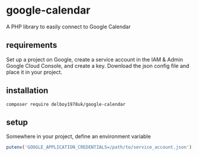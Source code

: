 # google-calendar
A PHP library to easily connect to Google Calendar
## requirements
Set up a project on Google, create a service account in the IAM & Admin Google Cloud Console, and create a key. Download the json config file and place it in 
your project.
## installation
```
composer require delboy1978uk/google-calendar
```
## setup
Somewhere in your project, define an environment variable
```php
putenv('GOOGLE_APPLICATION_CREDENTIALS=/path/to/service_account.json');
```
